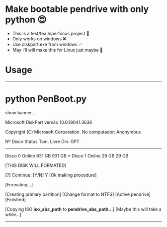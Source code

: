 # Make bootable pendrive with only python 😍

- This is a test/tea hiperfocus project 🧠
- Only works on windows ❌
- Use diskpart.exe from windows ✅
- May i'll will make this for Linux just maybe 🥱

# Usage

---
# python PenBoot.py

show banner...

Microsoft DiskPart versão 10.0.19041.3636

Copyright (C) Microsoft Corporation.
No computador: Anonymous

  Nº Disco  Status         Tam.     Livre    Din. GPT
  --------  -------------  -------  -------  ---  ---
  Disco 0    Online          931 GB  931 GB        *
  Disco 1    Online           29 GB      29 GB

[Choose any disk number]: 1
[THIS DISK WILL FORMATED]

[?] Continue: [Y/N] Y
[Ok making procedure]


[Formating...]

[Creating primary partition]
[Change format to NTFS]
[Active pendrive]
[Finished]

[Copying ISO <b>iso_abs_path</b> to <b>pendrive_abs_path...</b>]
[Maybe this will take a while...]

---